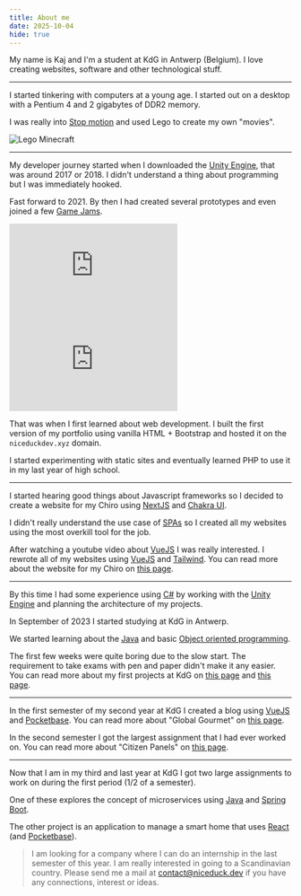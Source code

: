 ```yaml
---
title: About me
date: 2025-10-04
hide: true
---
```


My name is Kaj and I'm a student at KdG in Antwerp (Belgium). I love creating websites, software and other technological stuff.

---

I started tinkering with computers at a young age. I started out on a desktop with a Pentium 4 and 2 gigabytes of DDR2 memory.

I was really into [Stop motion](https://en.wikipedia.org/wiki/Stop_motion) and used Lego to create my own "movies".

![Lego Minecraft](/images/lego-stop-motion.webp)

---

My developer journey started when I downloaded the [Unity Engine](https://unity.com), that was around 2017 or 2018. I didn't understand a thing about programming but I was immediately hooked.

Fast forward to 2021. By then I had created several prototypes and even joined a few [Game Jams](https://en.wikipedia.org/wiki/Game_jam).

<iframe frameborder="0" src="https://itch.io/embed/1592258?dark=true" height="167"><a href="https://niceduckdev.itch.io/side">SIDE by niceduckdev</a></iframe>

<iframe frameborder="0" src="https://itch.io/embed/983211?dark=true" height="167"><a href="https://niceduckdev.itch.io/boomeranger">Boomeranger by niceduckdev</a></iframe>

That was when I first learned about web development. I built the first version of my portfolio using vanilla HTML + Bootstrap and hosted it on the `niceduckdev.xyz` domain.

I started experimenting with static sites and eventually learned PHP to use it in my last year of high school.

---

I started hearing good things about Javascript frameworks so I decided to create a website for my Chiro using [NextJS](https://nextjs.org) and [Chakra UI](https://www.chakra-ui.com).

I didn't really understand the use case of [SPAs](https://developer.mozilla.org/en-US/docs/Glossary/SPA) so I created all my websites using the most overkill tool for the job.

After watching a youtube video about [VueJS](https://vuejs.org) I was really interested. I rewrote all of my websites using [VueJS](https://vuejs.org/) and [Tailwind](https://tailwindcss.com/). You can read more about the website for my Chiro on [this page](/projects/chiro-stam).

---

By this time I had some experience using [C#](https://en.wikipedia.org/wiki/C_Sharp_(programming_language)) by working with the [Unity Engine](https://unity.com) and planning the architecture of my projects.

In September of 2023 I started studying at KdG in Antwerp.

We started learning about the [Java](https://www.java.com/en) and basic [Object oriented programming](https://en.wikipedia.org/wiki/Object-oriented_programming).

The first few weeks were quite boring due to the slow start. The requirement to take exams with pen and paper didn't make it any easier. You can read more about my first projects at KdG on [this page](/projects/four-colors) and [this page](/projects/mine-game).

---

In the first semester of my second year at KdG I created a blog using [VueJS](https://vuejs.org) and [Pocketbase](https://pocketbase.io). You can read more about "Global Gourmet" on [this page](/projects/global-gourmet).

In the second semester I got the largest assignment that I had ever worked on. You can read more about "Citizen Panels" on [this page](/projects/citizen-panels).

---

Now that I am in my third and last year at KdG I got two large assignments to work on during the first period (1/2 of a semester).

One of these explores the concept of microservices using [Java](https://www.java.com/en) and [Spring Boot](https://spring.io/projects/spring-boot).

The other project is an application to manage a smart home that uses [React](https://react.dev/) (and [Pocketbase](https://pocketbase.io)).

> I am looking for a company where I can do an internship in the last semester of this year.
> I am really interested in going to a Scandinavian country. Please send me a mail at [contact@niceduck.dev](mailto:contact@niceduck.dev) if you have any connections, interest or ideas.